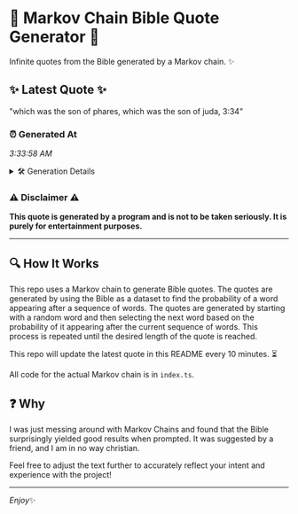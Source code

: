 # 📖 Markov Chain Bible Quote Generator 📖

Infinite quotes from the Bible generated by a Markov chain. ✨

## ✨ Latest Quote ✨
"which was the son of phares, which was the son of juda, 3:34"

### ⏰ Generated At
*3:33:58 AM*

<details>
    <summary>🛠️ Generation Details</summary>
    <p>
        <strong>🌱 Seed:</strong> which<br>
        <strong>🔄 Iterations:</strong> 12<br>
        <strong>📜 Context History:</strong><br>[ which ]: was<br>[ which, was ]: the<br>[ which, was, the ]: son<br>[ which, was, the, son ]: of<br>[ which, was, the, son, of ]: phares,<br>[ which, was, the, son, of, phares, ]: which<br>[ was, the, son, of, phares,, which ]: was<br>[ the, son, of, phares,, which, was ]: the<br>[ son, of, phares,, which, was, the ]: son<br>[ of, phares,, which, was, the, son ]: of<br>[ phares,, which, was, the, son, of ]: juda,<br>[ which, was, the, son, of, juda, ]: 3:34<br>
    </p>
</details>

### ⚠️ Disclaimer ⚠️
**This quote is generated by a program and is not to be taken seriously. It is purely for entertainment purposes.**

---

## 🔍 How It Works

This repo uses a Markov chain to generate Bible quotes. The quotes are generated by using the Bible as a dataset to find the probability of a word appearing after a sequence of words. The quotes are generated by starting with a random word and then selecting the next word based on the probability of it appearing after the current sequence of words. This process is repeated until the desired length of the quote is reached.

This repo will update the latest quote in this README every 10 minutes. ⏳

All code for the actual Markov chain is in `index.ts`.

## ❓ Why

I was just messing around with Markov Chains and found that the Bible surprisingly yielded good results when prompted. 
It was suggested by a friend, and I am in no way christian.

Feel free to adjust the text further to accurately reflect your intent and experience with the project!

---

*Enjoy*✨

